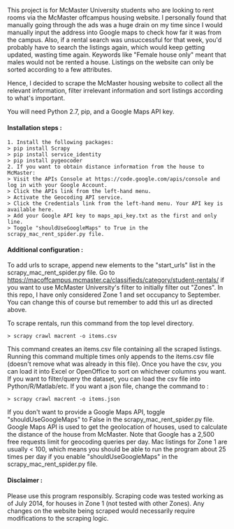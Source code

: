 This project is for McMaster University students who are looking to rent rooms via the McMaster offcampus housing website. I personally found that manually going through the ads was a huge drain on my time since I would manually input the address into Google maps to check how far it was from the campus. Also, if a rental search was unsuccessful for that week, you'd probably have to search the listings again, which would keep getting updated, wasting time again. Keywords like "Female house only" meant that males would not be rented a house. Listings on the website can only be sorted according to a few attributes.

Hence, I decided to scrape the McMaster housing website to collect all the relevant information, filter irrelevant information and sort listings according to what's important.

You will need Python 2.7, pip, and a Google Maps API key.

#### Installation steps :
```
1. Install the following packages:
> pip install Scrapy
> pip install service_identity
> pip install pygeocoder
2. If you want to obtain distance information from the house to McMaster: 
> Visit the APIs Console at https://code.google.com/apis/console and log in with your Google Account.
> Click the APIs link from the left-hand menu.
> Activate the Geocoding API service.
> Click the Credentials link from the left-hand menu. Your API key is available here.
> Add your Google API key to maps_api_key.txt as the first and only line.
> Toggle "shouldUseGoogleMaps" to True in the scrapy_mac_rent_spider.py file.
```

#### Additional configuration :

To add urls to scrape, append new elements to the "start_urls" list in the scrapy_mac_rent_spider.py file. Go to https://macoffcampus.mcmaster.ca/classifieds/category/student-rentals/ if you want to use McMaster University's filter to initially filter out "Zones". In this repo, I have only considered Zone 1 and set occupancy to September. You can change this of course but remember to add this url as directed above. 

To scrape rentals, run this command from the top level directory.
```
> scrapy crawl macrent -o items.csv
```
This command creates an items.csv file containing all the scraped listings. Running this command multiple times only appends to the items.csv file (doesn't remove what was already in this file). Once you have the csv, you can load it into Excel or OpenOffice to sort on whichever columns you want. If you want to filter/query the dataset, you can load the csv file into Python/R/Matlab/etc. If you want a json file, change the command to :
```
> scrapy crawl macrent -o items.json
```

If you don't want to provide a Google Maps API, toggle "shouldUseGoogleMaps" to False in the scrapy_mac_rent_spider.py file. Google Maps API is used to get the geolocation of houses, used to calculate the distance of the house from McMaster. Note that Google has a 2,500 free requests limit for geocoding queries per day. Mac listings for Zone 1 are usually < 100, which means you should be able to run the program about 25 times per day if you enable "shouldUseGoogleMaps" in the scrapy_mac_rent_spider.py file.

#### Disclaimer :

Please use this program responsibly. Scraping code was tested working as of July 2014, for houses in Zone 1 (not tested with other Zones). Any changes on the website being scraped would necessarily require modifications to the scraping logic.
